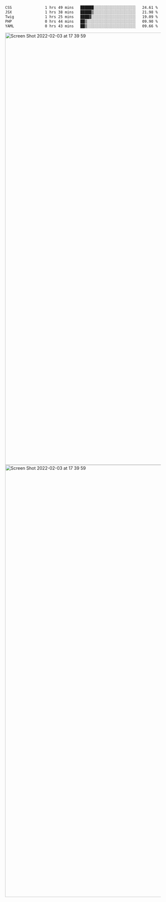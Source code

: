<!--START_SECTION:waka-->

```txt
CSS               1 hrs 49 mins   ██████░░░░░░░░░░░░░░░░░░░   24.61 %
JSX               1 hrs 38 mins   █████▒░░░░░░░░░░░░░░░░░░░   21.98 %
Twig              1 hrs 25 mins   ████▓░░░░░░░░░░░░░░░░░░░░   19.09 %
PHP               0 hrs 44 mins   ██▒░░░░░░░░░░░░░░░░░░░░░░   09.90 %
YAML              0 hrs 43 mins   ██▒░░░░░░░░░░░░░░░░░░░░░░   09.66 %
```

<!--END_SECTION:waka-->

<img width="1400" alt="Screen Shot 2022-02-03 at 17 39 59" src="https://user-images.githubusercontent.com/45716542/152387304-f2b60485-53a6-4f4b-a818-5cefb1b0c0ae.png">
<img width="1400" alt="Screen Shot 2022-02-03 at 17 39 59" src="https://user-images.githubusercontent.com/45716542/152387273-ea5cdf21-2a45-44da-8bef-00c1763b1d42.png">
